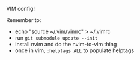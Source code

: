 VIM config!

Remember to:
* echo "source ~/.vim/vimrc" > ~/.vimrc
* run `git submodule update --init` 
* install nvim and do the nvim-to-vim thing
* once in vim, `:helptags ALL` to populate helptags
